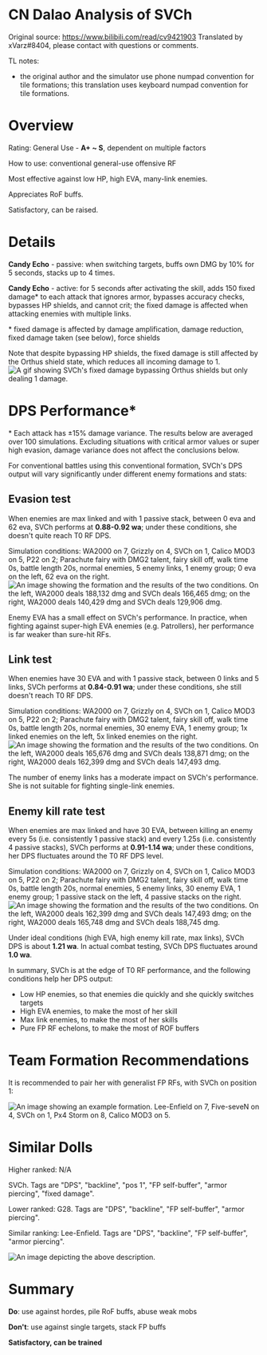 # CN Dalao Analysis of SVCh
Original source: https://www.bilibili.com/read/cv9421903
Translated by xVarz#8404, please contact with questions or comments.

TL notes:
- the original author and the simulator use phone numpad convention for tile formations; this translation uses keyboard numpad convention for tile formations.

# Overview
Rating: General Use - **A+ ~ S**, dependent on multiple factors

How to use: conventional general-use offensive RF

Most effective against low HP, high EVA, many-link enemies.

Appreciates RoF buffs.

Satisfactory, can be raised.

# Details
**Candy Echo** - passive: when switching targets, buffs own DMG by 10% for 5 seconds, stacks up to 4 times.

**Candy Echo** - active: for 5 seconds after activating the skill, adds 150 fixed damage\* to each attack that ignores armor, bypasses accuracy checks, bypasses HP shields, and cannot crit; the fixed damage is affected when attacking enemies with multiple links.

\* fixed damage is affected by damage amplification, damage reduction, fixed damage taken (see below), force shields

Note that despite bypassing HP shields, the fixed damage is still affected by the Orthus shield state, which reduces all incoming damage to 1.
![A gif showing SVCh's fixed damage bypassing Orthus shields but only dealing 1 damage.](https://i0.hdslb.com/bfs/article/57d88687b9686fbaeea2bc2860d6aa1fd0481378.gif "SVCh is not a viable Orthus killer.")

# DPS Performance\*
\* Each attack has ±15% damage variance. The results below are averaged over 100 simulations. Excluding situations with critical armor values or super high evasion, damage variance does not affect the conclusions below.

For conventional battles using this conventional formation, SVCh's DPS output will vary significantly under different enemy formations and stats:

## Evasion test
When enemies are max linked and with 1 passive stack, between 0 eva and 62 eva, SVCh performs at **0.88-0.92 wa**; under these conditions, she doesn't quite reach T0 RF DPS.

Simulation conditions: WA2000 on 7, Grizzly on 4, SVCh on 1, Calico MOD3 on 5, P22 on 2; Parachute fairy with DMG2 talent, fairy skill off, walk time 0s, battle length 20s, normal enemies, 5 enemy links, 1 enemy group; 0 eva on the left, 62 eva on the right.
![An image showing the formation and the results of the two conditions. On the left, WA2000 deals 188,132 dmg and SVCh deals 166,465 dmg; on the right, WA2000 deals 140,429 dmg and SVCh deals 129,906 dmg.](https://i0.hdslb.com/bfs/article/82309ee69fae70ca9d0c17fe904972515bf412a1.png@1320w_436h.webp)

Enemy EVA has a small effect on SVCh's performance. In practice, when fighting against super-high EVA enemies (e.g. Patrollers), her performance is far weaker than sure-hit RFs.

## Link test
When enemies have 30 EVA and with 1 passive stack, between 0 links and 5 links, SVCh performs at **0.84-0.91 wa**; under these conditions, she still doesn't reach T0 RF DPS.

Simulation conditions: WA2000 on 7, Grizzly on 4, SVCh on 1, Calico MOD3 on 5, P22 on 2; Parachute fairy with DMG2 talent, fairy skill off, walk time 0s, battle length 20s, normal enemies, 30 enemy EVA, 1 enemy group; 1x linked enemies on the left, 5x linked enemies on the right.
![An image showing the formation and the results of the two conditions. On the left, WA2000 deals 165,676 dmg and SVCh deals 138,871 dmg; on the right, WA2000 deals 162,399 dmg and SVCh deals 147,493 dmg.](https://i0.hdslb.com/bfs/article/5dde5be548874166eac819d7e478cc30db63c074.png@1320w_432h.webp)


The number of enemy links has a moderate impact on SVCh's performance. She is not suitable for fighting single-link enemies.

## Enemy kill rate test
When enemies are max linked and have 30 EVA, between killing an enemy every 5s (i.e. consistently 1 passive stack) and every 1.25s (i.e. consistently 4 passive stacks), SVCh performs at **0.91-1.14 wa**; under these conditions, her DPS fluctuates around the T0 RF DPS level.

Simulation conditions: WA2000 on 7, Grizzly on 4, SVCh on 1, Calico MOD3 on 5, P22 on 2; Parachute fairy with DMG2 talent, fairy skill off, walk time 0s, battle length 20s, normal enemies, 5 enemy links, 30 enemy EVA, 1 enemy group; 1 passive stack on the left, 4 passive stacks on the right.
![An image showing the formation and the results of the two conditions. On the left, WA2000 deals 162,399 dmg and SVCh deals 147,493 dmg; on the right, WA2000 deals 165,748 dmg and SVCh deals 188,745 dmg.](https://i0.hdslb.com/bfs/article/23d1f883f024c76b042e6228c98ca58123c2b1aa.png@1320w_432h.webp)

Under ideal conditions (high EVA, high enemy kill rate, max links), SVCh DPS is about **1.21 wa**. In actual combat testing, SVCh DPS fluctuates around **1.0 wa**.

In summary, SVCh is at the edge of T0 RF performance, and the following conditions help her DPS output:
- Low HP enemies, so that enemies die quickly and she quickly switches targets
- High EVA enemies, to make the most of her skill
- Max link enemies, to make the most of her skills
- Pure FP RF echelons, to make the most of ROF buffers

# Team Formation Recommendations
It is recommended to pair her with generalist FP RFs, with SVCh on position 1:

![An image showing an example formation. Lee-Enfield on 7, Five-seveN on 4, SVCh on 1, Px4 Storm on 8, Calico MOD3 on 5.](https://i0.hdslb.com/bfs/article/7c999573d9cc9d39a2e1b8c86ab6b930dc65c923.png@766w_768h.webp)

# Similar Dolls
Higher ranked: N/A

SVCh. Tags are "DPS", "backline", "pos 1", "FP self-buffer", "armor piercing", "fixed damage".

Lower ranked: G28. Tags are "DPS", "backline", "FP self-buffer", "armor piercing".

Similar ranking: Lee-Enfield. Tags are "DPS", "backline", "FP self-buffer", "armor piercing".

![An image depicting the above description.](https://i0.hdslb.com/bfs/article/d58e0c57c93674c404187e62d160c00df9f86f88.png@1320w_872h.webp)

# Summary
**Do**: use against hordes, pile RoF buffs, abuse weak mobs

**Don't**: use against single targets, stack FP buffs

**Satisfactory, can be trained**